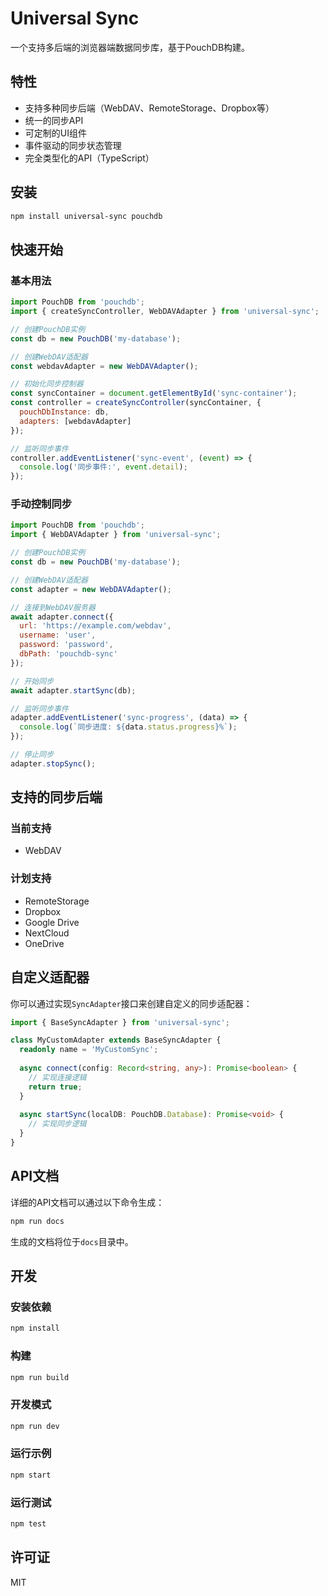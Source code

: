 # Universal Sync

一个支持多后端的浏览器端数据同步库，基于PouchDB构建。

## 特性

- 支持多种同步后端（WebDAV、RemoteStorage、Dropbox等）
- 统一的同步API
- 可定制的UI组件
- 事件驱动的同步状态管理
- 完全类型化的API（TypeScript）

## 安装

```bash
npm install universal-sync pouchdb
```

## 快速开始

### 基本用法

```javascript
import PouchDB from 'pouchdb';
import { createSyncController, WebDAVAdapter } from 'universal-sync';

// 创建PouchDB实例
const db = new PouchDB('my-database');

// 创建WebDAV适配器
const webdavAdapter = new WebDAVAdapter();

// 初始化同步控制器
const syncContainer = document.getElementById('sync-container');
const controller = createSyncController(syncContainer, {
  pouchDbInstance: db,
  adapters: [webdavAdapter]
});

// 监听同步事件
controller.addEventListener('sync-event', (event) => {
  console.log('同步事件:', event.detail);
});
```

### 手动控制同步

```javascript
import PouchDB from 'pouchdb';
import { WebDAVAdapter } from 'universal-sync';

// 创建PouchDB实例
const db = new PouchDB('my-database');

// 创建WebDAV适配器
const adapter = new WebDAVAdapter();

// 连接到WebDAV服务器
await adapter.connect({
  url: 'https://example.com/webdav',
  username: 'user',
  password: 'password',
  dbPath: 'pouchdb-sync'
});

// 开始同步
await adapter.startSync(db);

// 监听同步事件
adapter.addEventListener('sync-progress', (data) => {
  console.log(`同步进度: ${data.status.progress}%`);
});

// 停止同步
adapter.stopSync();
```

## 支持的同步后端

### 当前支持

- WebDAV

### 计划支持

- RemoteStorage
- Dropbox
- Google Drive
- NextCloud
- OneDrive

## 自定义适配器

你可以通过实现`SyncAdapter`接口来创建自定义的同步适配器：

```typescript
import { BaseSyncAdapter } from 'universal-sync';

class MyCustomAdapter extends BaseSyncAdapter {
  readonly name = 'MyCustomSync';
  
  async connect(config: Record<string, any>): Promise<boolean> {
    // 实现连接逻辑
    return true;
  }
  
  async startSync(localDB: PouchDB.Database): Promise<void> {
    // 实现同步逻辑
  }
}
```

## API文档

详细的API文档可以通过以下命令生成：

```bash
npm run docs
```

生成的文档将位于`docs`目录中。

## 开发

### 安装依赖

```bash
npm install
```

### 构建

```bash
npm run build
```

### 开发模式

```bash
npm run dev
```

### 运行示例

```bash
npm start
```

### 运行测试

```bash
npm test
```

## 许可证

MIT